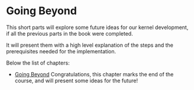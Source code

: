 # Going Beyond

This short parts will explore some future ideas for our kernel development, if all the previous parts in the book were completed. 

It will present them with a high level explanation of the steps and the prerequisites needed for the implementation. 

Below the list of chapters: 

* [Going Beyond](01_Going_Beyond.md) Congratulations, this chapter marks the end of the course, and will present some ideas for the future! 

